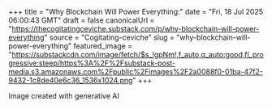+++
title = "Why Blockchain Will Power Everything:"
date = "Fri, 18 Jul 2025 06:00:43 GMT"
draft = false
canonicalUrl = "https://thecogitatingceviche.substack.com/p/why-blockchain-will-power-everything"
source = "Cogitating-ceviche"
slug = "why-blockchain-will-power-everything"
featured_image = "https://substackcdn.com/image/fetch/$s_!gpNm!,f_auto,q_auto:good,fl_progressive:steep/https%3A%2F%2Fsubstack-post-media.s3.amazonaws.com%2Fpublic%2Fimages%2F2a0088f0-01ba-47f2-9432-1c8de40e6c36_1536x1024.png"
+++

Image created with generative AI
